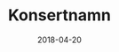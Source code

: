 ---
date: "2018-04-20"
concertDate: "2018-05-26"
time: "16:00 - 18:00"
title: "Konsertnamn"
location: "Address/Plats"
conductor: "Dirigent"
image: "https://placekitten.com/600/600"
---